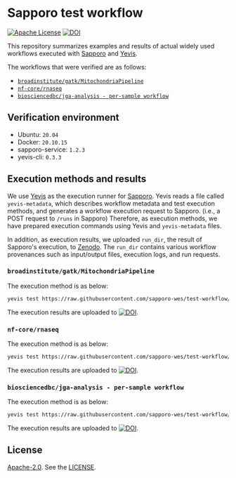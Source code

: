 # Sapporo test workflow

[![Apache License](https://img.shields.io/badge/license-Apache%202.0-orange.svg?style=flat&color=important)](http://www.apache.org/licenses/LICENSE-2.0)
[![DOI](https://zenodo.org/badge/490141598.svg)](https://zenodo.org/badge/latestdoi/490141598)

This repository summarizes examples and results of actual widely used workflows executed with [Sapporo](https://github.com/sapporo-wes/sapporo) and [Yevis](https://github.com/ddbj/yevis-cli).

The workflows that were verified are as follows:

- [`broadinstitute/gatk/MitochondriaPipeline`](https://dockstore.org/workflows/github.com/broadinstitute/gatk/MitochondriaPipeline:master?tab=info)
- [`nf-core/rnaseq`](https://github.com/nf-core/rnaseq)
- [`biosciencedbc/jga-analysis - per-sample workflow`](https://github.com/biosciencedbc/jga-analysis/blob/main/per-sample/Workflows/per-sample.cwl)

## Verification environment

- Ubuntu: `20.04`
- Docker: `20.10.15`
- sapporo-service: `1.2.3`
- yevis-cli: `0.3.3`

## Execution methods and results

We use [Yevis](https://github.com/ddbj/yevis-cli) as the execution runner for [Sapporo](https://github.com/sapporo-wes/sapporo).
Yevis reads a file called `yevis-metadata`, which describes workflow metadata and test execution methods, and generates a workflow execution request to Sapporo. (i.e., a POST request to `/runs` in Sapporo)
Therefore, as execution methods, we have prepared execution commands using Yevis and `yevis-metadata` files.

In addition, as execution results, we uploaded `run_dir`, the result of Sapporo's execution, to [Zenodo](https://zenodo.org/).
The `run_dir` contains various workflow provenances such as input/output files, execution logs, and run requests.

### `broadinstitute/gatk/MitochondriaPipeline`

The execution method is as below:

```bash
yevis test https://raw.githubusercontent.com/sapporo-wes/test-workflow/main/yevis-metadata_gatk-workflows_mitochondria-pipeline.yml
```

The execution results are uploaded to [![DOI](https://zenodo.org/badge/DOI/10.5281/zenodo.6535083.svg)](https://doi.org/10.5281/zenodo.6535083).

### `nf-core/rnaseq`

The execution method is as below:

```bash
yevis test https://raw.githubusercontent.com/sapporo-wes/test-workflow/main/yevis-metadata_nf-core_rnaseq.yml
```

The execution results are uploaded to [![DOI](https://zenodo.org/badge/DOI/10.5281/zenodo.6534202.svg)](https://doi.org/10.5281/zenodo.6534202).

### `biosciencedbc/jga-analysis - per-sample workflow`

The execution method is as below:

```bash
yevis test https://raw.githubusercontent.com/sapporo-wes/test-workflow/main/yevis-metadata_jga-workflow_per-sample.yml
```

The execution results are uploaded to [![DOI](https://zenodo.org/badge/DOI/10.5281/zenodo.6612737.svg)](https://doi.org/10.5281/zenodo.6612737).

## License

[Apache-2.0](https://www.apache.org/licenses/LICENSE-2.0).
See the [LICENSE](https://github.com/sapporo-wes/test-workflow/blob/main/LICENSE).
